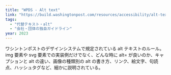 ```yaml
---
title: "WPDS - Alt text"
link: "https://build.washingtonpost.com/resources/accessibility/alt-text"
tags:
  - "代替テキスト・alt"
  - "会社・団体の独自ガイドライン"
year: 2023
---
```


ワシントンポストのデザインシステムで規定されている alt テキストのルール。img 要素や svg 要素での実装例だけでなく、どんな時に alt= が良いのか、キャプションと alt の違い、画像の種類別の alt の書き方、リンク、絵文字、句読点、ハッシュタグなど、細かに説明されている。
